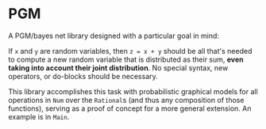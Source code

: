# PGM

A PGM/bayes net library designed with a particular goal in mind:

If `x` and `y` are random variables, then `z = x + y` should be all that's needed to
compute a new random variable that is distributed as their sum, **even taking into account
their joint distribution**. No special syntax, new operators, or do-blocks should be necessary.

This library accomplishes this task with probabilistic graphical models for all operations
in `Num` over the `Rational`s (and thus any composition of those functions), serving as a
proof of concept for a more general extension. An example is in `Main`.
